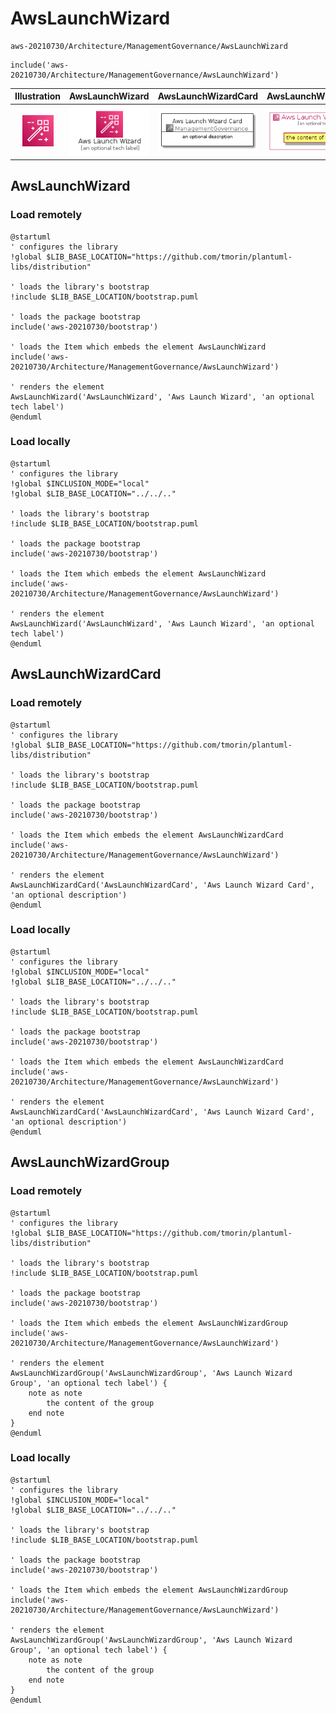 # AwsLaunchWizard


```text
aws-20210730/Architecture/ManagementGovernance/AwsLaunchWizard
```

```text
include('aws-20210730/Architecture/ManagementGovernance/AwsLaunchWizard')
```



| Illustration | AwsLaunchWizard | AwsLaunchWizardCard | AwsLaunchWizardGroup |
| :---: | :---: | :---: | :---: |
| ![illustration for Illustration](../../../aws-20210730/Architecture/ManagementGovernance/AwsLaunchWizard.png) | ![illustration for AwsLaunchWizard](../../../aws-20210730/Architecture/ManagementGovernance/AwsLaunchWizard.Local.png) | ![illustration for AwsLaunchWizardCard](../../../aws-20210730/Architecture/ManagementGovernance/AwsLaunchWizardCard.Local.png) | ![illustration for AwsLaunchWizardGroup](../../../aws-20210730/Architecture/ManagementGovernance/AwsLaunchWizardGroup.Local.png) |




## AwsLaunchWizard

### Load remotely
```plantuml
@startuml
' configures the library
!global $LIB_BASE_LOCATION="https://github.com/tmorin/plantuml-libs/distribution"

' loads the library's bootstrap
!include $LIB_BASE_LOCATION/bootstrap.puml

' loads the package bootstrap
include('aws-20210730/bootstrap')

' loads the Item which embeds the element AwsLaunchWizard
include('aws-20210730/Architecture/ManagementGovernance/AwsLaunchWizard')

' renders the element
AwsLaunchWizard('AwsLaunchWizard', 'Aws Launch Wizard', 'an optional tech label')
@enduml
```

### Load locally
```plantuml
@startuml
' configures the library
!global $INCLUSION_MODE="local"
!global $LIB_BASE_LOCATION="../../.."

' loads the library's bootstrap
!include $LIB_BASE_LOCATION/bootstrap.puml

' loads the package bootstrap
include('aws-20210730/bootstrap')

' loads the Item which embeds the element AwsLaunchWizard
include('aws-20210730/Architecture/ManagementGovernance/AwsLaunchWizard')

' renders the element
AwsLaunchWizard('AwsLaunchWizard', 'Aws Launch Wizard', 'an optional tech label')
@enduml
```

## AwsLaunchWizardCard

### Load remotely
```plantuml
@startuml
' configures the library
!global $LIB_BASE_LOCATION="https://github.com/tmorin/plantuml-libs/distribution"

' loads the library's bootstrap
!include $LIB_BASE_LOCATION/bootstrap.puml

' loads the package bootstrap
include('aws-20210730/bootstrap')

' loads the Item which embeds the element AwsLaunchWizardCard
include('aws-20210730/Architecture/ManagementGovernance/AwsLaunchWizard')

' renders the element
AwsLaunchWizardCard('AwsLaunchWizardCard', 'Aws Launch Wizard Card', 'an optional description')
@enduml
```

### Load locally
```plantuml
@startuml
' configures the library
!global $INCLUSION_MODE="local"
!global $LIB_BASE_LOCATION="../../.."

' loads the library's bootstrap
!include $LIB_BASE_LOCATION/bootstrap.puml

' loads the package bootstrap
include('aws-20210730/bootstrap')

' loads the Item which embeds the element AwsLaunchWizardCard
include('aws-20210730/Architecture/ManagementGovernance/AwsLaunchWizard')

' renders the element
AwsLaunchWizardCard('AwsLaunchWizardCard', 'Aws Launch Wizard Card', 'an optional description')
@enduml
```

## AwsLaunchWizardGroup

### Load remotely
```plantuml
@startuml
' configures the library
!global $LIB_BASE_LOCATION="https://github.com/tmorin/plantuml-libs/distribution"

' loads the library's bootstrap
!include $LIB_BASE_LOCATION/bootstrap.puml

' loads the package bootstrap
include('aws-20210730/bootstrap')

' loads the Item which embeds the element AwsLaunchWizardGroup
include('aws-20210730/Architecture/ManagementGovernance/AwsLaunchWizard')

' renders the element
AwsLaunchWizardGroup('AwsLaunchWizardGroup', 'Aws Launch Wizard Group', 'an optional tech label') {
    note as note
        the content of the group
    end note
}
@enduml
```

### Load locally
```plantuml
@startuml
' configures the library
!global $INCLUSION_MODE="local"
!global $LIB_BASE_LOCATION="../../.."

' loads the library's bootstrap
!include $LIB_BASE_LOCATION/bootstrap.puml

' loads the package bootstrap
include('aws-20210730/bootstrap')

' loads the Item which embeds the element AwsLaunchWizardGroup
include('aws-20210730/Architecture/ManagementGovernance/AwsLaunchWizard')

' renders the element
AwsLaunchWizardGroup('AwsLaunchWizardGroup', 'Aws Launch Wizard Group', 'an optional tech label') {
    note as note
        the content of the group
    end note
}
@enduml
```

